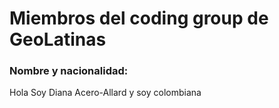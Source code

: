 # Miembros del coding group de GeoLatinas

### Nombre y nacionalidad:

Hola Soy Diana Acero-Allard y soy colombiana
